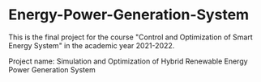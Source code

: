 # Energy-Power-Generation-System
This is the final project for the course "Control and Optimization of Smart Energy System" in the academic year 2021-2022. 

Project name: Simulation and Optimization of Hybrid Renewable Energy Power Generation System


